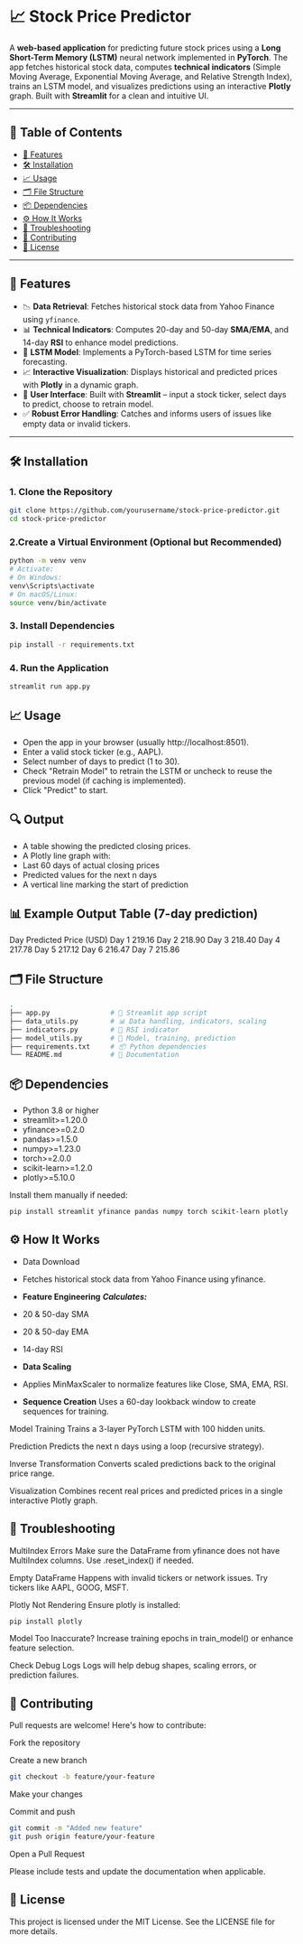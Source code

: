 # 📈 Stock Price Predictor

A **web-based application** for predicting future stock prices using a **Long Short-Term Memory (LSTM)** neural network implemented in **PyTorch**. The app fetches historical stock data, computes **technical indicators** (Simple Moving Average, Exponential Moving Average, and Relative Strength Index), trains an LSTM model, and visualizes predictions using an interactive **Plotly** graph. Built with **Streamlit** for a clean and intuitive UI.

---

## 🧭 Table of Contents

- [🚀 Features](#-features)
- [🛠 Installation](#-installation)
- [📈 Usage](#-usage)
- [🗂 File Structure](#-file-structure)
- [📦 Dependencies](#-dependencies)
- [⚙️ How It Works](#️-how-it-works)
- [🐞 Troubleshooting](#-troubleshooting)
- [🤝 Contributing](#-contributing)
- [📄 License](#-license)

---

## 🚀 Features

- 📉 **Data Retrieval**: Fetches historical stock data from Yahoo Finance using `yfinance`.
- 📊 **Technical Indicators**: Computes 20-day and 50-day **SMA/EMA**, and 14-day **RSI** to enhance model predictions.
- 🧠 **LSTM Model**: Implements a PyTorch-based LSTM for time series forecasting.
- 📈 **Interactive Visualization**: Displays historical and predicted prices with **Plotly** in a dynamic graph.
- 🧪 **User Interface**: Built with **Streamlit** – input a stock ticker, select days to predict, choose to retrain model.
- ✅ **Robust Error Handling**: Catches and informs users of issues like empty data or invalid tickers.

---

## 🛠 Installation

### 1. **Clone the Repository**
```bash
git clone https://github.com/yourusername/stock-price-predictor.git
cd stock-price-predictor
```
### 2.**Create a Virtual Environment (Optional but Recommended)**
```bash
python -m venv venv
# Activate:
# On Windows:
venv\Scripts\activate
# On macOS/Linux:
source venv/bin/activate
```
### 3. **Install Dependencies**
```bash
pip install -r requirements.txt
```
### 4.  **Run the Application**
```bash
streamlit run app.py
```
## 📈 Usage
- Open the app in your browser (usually http://localhost:8501).
- Enter a valid stock ticker (e.g., AAPL).
- Select number of days to predict (1 to 30).
- Check "Retrain Model" to retrain the LSTM or uncheck to reuse the previous model (if caching is implemented).
- Click "Predict" to start.

## 🔍 Output
- A table showing the predicted closing prices.
- A Plotly line graph with:
- Last 60 days of actual closing prices
- Predicted values for the next n days
- A vertical line marking the start of prediction

## 📊 Example Output Table (7-day prediction)
Day	Predicted Price (USD)
Day 1	219.16
Day 2	218.90
Day 3	218.40
Day 4	217.78
Day 5	217.12
Day 6	216.47
Day 7	215.86

## 🗂 File Structure
```bash
.
├── app.py               # 🚀 Streamlit app script
├── data_utils.py        # 📊 Data handling, indicators, scaling
├── indicators.py        # 🧮 RSI indicator
├── model_utils.py       # 🧠 Model, training, prediction
├── requirements.txt     # 📦 Python dependencies
└── README.md            # 📘 Documentation
```
## 📦 Dependencies
- Python 3.8 or higher
- streamlit>=1.20.0
- yfinance>=0.2.0
- pandas>=1.5.0
- numpy>=1.23.0
- torch>=2.0.0
- scikit-learn>=1.2.0
- plotly>=5.10.0

Install them manually if needed:
```bash
pip install streamlit yfinance pandas numpy torch scikit-learn plotly
```
## ⚙️ How It Works
- Data Download
- Fetches historical stock data from Yahoo Finance using yfinance.
- **Feature Engineering**
***Calculates:***
- 20 & 50-day SMA

- 20 & 50-day EMA

- 14-day RSI

- **Data Scaling**
- Applies MinMaxScaler to normalize features like Close, SMA, EMA, RSI.

- **Sequence Creation**
Uses a 60-day lookback window to create sequences for training.

Model Training
Trains a 3-layer PyTorch LSTM with 100 hidden units.

Prediction
Predicts the next n days using a loop (recursive strategy).

Inverse Transformation
Converts scaled predictions back to the original price range.

Visualization
Combines recent real prices and predicted prices in a single interactive Plotly graph.

## 🐞 Troubleshooting
MultiIndex Errors
Make sure the DataFrame from yfinance does not have MultiIndex columns. Use .reset_index() if needed.

Empty DataFrame
Happens with invalid tickers or network issues. Try tickers like AAPL, GOOG, MSFT.

Plotly Not Rendering
Ensure plotly is installed:
```bash
pip install plotly
```
Model Too Inaccurate?
Increase training epochs in train_model() or enhance feature selection.

Check Debug Logs
Logs will help debug shapes, scaling errors, or prediction failures.

## 🤝 Contributing
Pull requests are welcome! Here's how to contribute:

Fork the repository

Create a new branch
```bash
git checkout -b feature/your-feature
```
Make your changes

Commit and push
```bash
git commit -m "Added new feature"
git push origin feature/your-feature
```
Open a Pull Request

Please include tests and update the documentation when applicable.

## 📄 License
This project is licensed under the MIT License.
See the LICENSE file for more details.